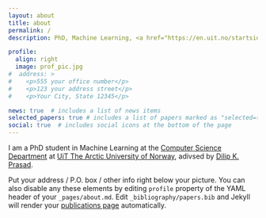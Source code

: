 ```yaml
---
layout: about
title: about
permalink: /
description: PhD, Machine Learning, <a href="https://en.uit.no/startsida">UiT The Arctic University of Norway</a>

profile:
  align: right
  image: prof_pic.jpg
#  address: >
#    <p>555 your office number</p>
#    <p>123 your address street</p>
#    <p>Your City, State 12345</p>

news: true  # includes a list of news items
selected_papers: true # includes a list of papers marked as "selected={true}"
social: true  # includes social icons at the bottom of the page
---
```


I am a PhD student in Machine Learning at the [Computer Science Department](https://en.uit.no/enhet/ifi) at [UiT The Arctic University of Norway](https://en.uit.no/startsida), adivsed by [Dilip K. Prasad](https://sites.google.com/site/dilipprasad/).

Put your address / P.O. box / other info right below your picture. You can also disable any these elements by editing `profile` property of the YAML header of your `_pages/about.md`. Edit `_bibliography/papers.bib` and Jekyll will render your [publications page](/al-folio/publications/) automatically.
